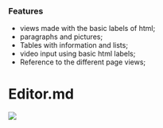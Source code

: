 ### Features

- views made with the basic labels of html;
- paragraphs and pictures;
- Tables with information and lists;
- video input using basic html labels;
- Reference to the different page views;

# Editor.md

![](https://pandao.github.io/editor.md/images/logos/editormd-logo-180x180.png)
